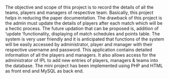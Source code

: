 The objective and scope of this project is to record the details of all the teams, players and managers of respective team. Basically, this project helps in reducing the paper documentation. The drawback of this project is the admin must update the details of players after each match which will be a hectic process. The future updation that can be proposed is, addition of ‘update ‘functionality, displaying of match schedules and points table.
The system is very user friendly and it is anticipated that functions of the system will be easily accessed by administrator, player and manager with their respective username and password. This application contains detailed information of all the players and managers. It also allows access for the administrator of IPL to add new entries of players, managers & teams into the database.
The mini project has been implemented using PHP and HTML as front end and MySQL as back end.

